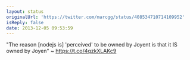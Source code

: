 ```yaml
---
layout: status
originalUrl: 'https://twitter.com/marcgg/status/408534710714109952'
isReply: false
date: 2013-12-05 09:53:59
---
```


"The reason [nodejs is] 'perceived' to be owned by Joyent is that it IS owned by Joyen" ~ https://t.co/4qzkXLAKc9

